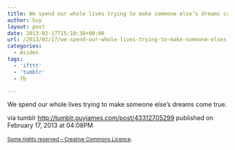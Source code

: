 ```yaml
---
title: We spend our whole lives trying to make someone else’s dreams come true.
author: Guy
layout: post
date: 2013-02-17T15:10:38+00:00
url: /2013/02/17/we-spend-our-whole-lives-trying-to-make-someone-elses-dreams-come-true/
categories:
  - Asides
tags:
  - 'ifttt'
  - 'tumblr'
  - fb

---
```

We spend our whole lives trying to make someone else&#8217;s dreams come true.

via tumblr http://tumblr.guyjames.com/post/43312705299 published on February 17, 2013 at 04:08PM

<small><a href="https://creativecommons.org/licenses/by-nc/3.0/" target="_blank">Some rights reserved &#8211; Creative Commons Licence</a></small>.